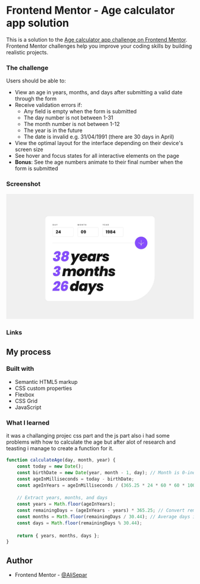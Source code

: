 # Frontend Mentor - Age calculator app solution

This is a solution to the [Age calculator app challenge on Frontend Mentor](https://www.frontendmentor.io/challenges/age-calculator-app-dF9DFFpj-Q). Frontend Mentor challenges help you improve your coding skills by building realistic projects. 

### The challenge

Users should be able to:
- View an age in years, months, and days after submitting a valid date through the form
- Receive validation errors if:
  - Any field is empty when the form is submitted
  - The day number is not between 1-31
  - The month number is not between 1-12
  - The year is in the future
  - The date is invalid e.g. 31/04/1991 (there are 30 days in April)
- View the optimal layout for the interface depending on their device's screen size
- See hover and focus states for all interactive elements on the page
- **Bonus**: See the age numbers animate to their final number when the form is submitted

### Screenshot

![](./design/desktop-completed.jpg)

### Links

<!-- - Solution URL: [Add solution URL here](https://your-solution-url.com) -->
<!-- - Live Site URL: [Add live site URL here](https://your-live-site-url.com) -->

## My process

### Built with

- Semantic HTML5 markup
- CSS custom properties
- Flexbox
- CSS Grid
- JavaScript

### What I learned
it was a challanging projec css part and the js part also i had some problems with how to calculate the age but after alot of research and teasting i manage to create a function for it.

```js
function calculateAge(day, month, year) {
    const today = new Date();
    const birthDate = new Date(year, month - 1, day); // Month is 0-indexed, so subtract 1
    const ageInMilliseconds = today - birthDate;
    const ageInYears = ageInMilliseconds / (365.25 * 24 * 60 * 60 * 1000); // Considering leap years

    // Extract years, months, and days
    const years = Math.floor(ageInYears);
    const remainingDays = (ageInYears - years) * 365.25; // Convert remaining years to days
    const months = Math.floor(remainingDays / 30.44); // Average days in a month
    const days = Math.floor(remainingDays % 30.44);

    return { years, months, days };
}
```
## Author

<!-- - Website - [Add your name here](https://www.your-site.com) -->
- Frontend Mentor - [@AliSepar](https://www.frontendmentor.io/profile/AliSepar)

